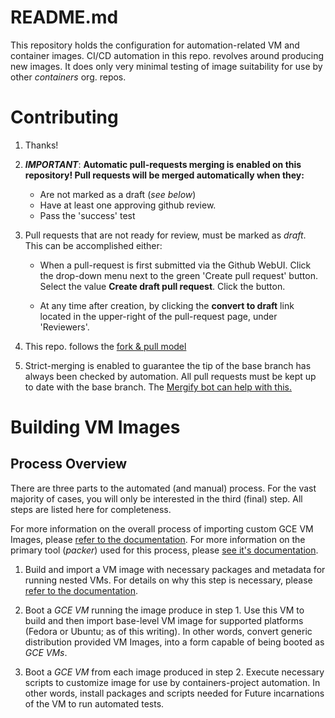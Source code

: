 # README.md

This repository holds the configuration for automation-related VM and
container images.  CI/CD automation in this repo. revolves around
producing new images. It does only very minimal testing of image
suitability for use by other *containers* org. repos.

# Contributing

1. Thanks!

2. ***IMPORTANT***: **Automatic pull-requests merging is enabled on this repository!
   Pull requests will be merged automatically when they:**

   * Are not marked as a draft (*see below*)
   * Have at least one approving github review.
   * Pass the 'success' test

3. Pull requests that are not ready for review, must be marked as *draft*.
   This can be accomplished either:

   * When a pull-request is first submitted via the Github WebUI. Click
     the drop-down menu next to the green 'Create pull request' button.
     Select the value **Create draft pull request**.  Click the button.

   * At any time after creation, by clicking the **convert to draft**
     link located in the upper-right of the pull-request page, under
     'Reviewers'.

4. This repo. follows the [fork & pull
   model](https://docs.github.com/en/github/collaborating-with-issues-and-pull-requests/creating-a-pull-request-from-a-fork)

5. Strict-merging is enabled to guarantee the tip of the base branch has
   always been checked by automation.  All pull requests must be kept up
   to date with the base branch.  The [Mergify bot can help with
   this.](https://doc.mergify.io/commands.html#commands)

# Building VM Images

## Process Overview

There are three parts to the automated (and manual) process.  For the vast
majority of cases, you will only be interested in the third (final) step.
All steps are listed here for completeness.

For more information on the overall process of importing custom GCE VM
Images, please [refer to the documentation](https://cloud.google.com/compute/docs/import/import-existing-image).  For more information on the primary tool
(*packer*) used for this process, please [see it's
documentation](https://www.packer.io/docs).


1. Build and import a VM image with necessary packages and metadata for
   running nested VMs.  For details on why this step is necessary,
   please [refer to the
   documentation](https://cloud.google.com/compute/docs/instances/enable-nested-virtualization-vm-instances#enablenestedvirt).

2. Boot a *GCE VM* running the image produce in step 1.  Use this VM to
   build and then import base-level VM image for supported platforms
   (Fedora or Ubuntu; as of this writing).  In other words, convert
   generic distribution provided VM Images, into a form capable of being
   booted as *GCE VMs*.

3. Boot a *GCE VM* from each image produced in step 2.  Execute necessary
   scripts to customize image for use by containers-project automation.
   In other words, install packages and scripts needed for Future incarnations
   of the VM to run automated tests.
